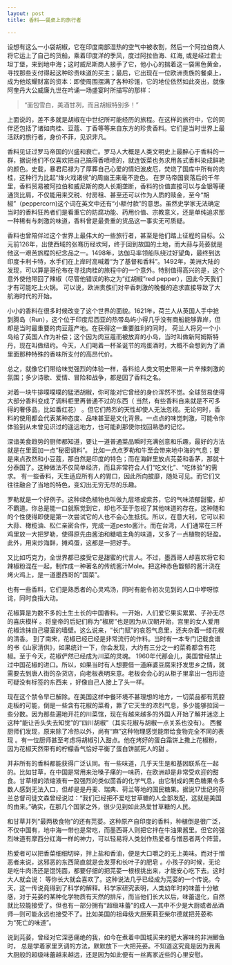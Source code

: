 ```yaml
---
layout: post
title: 香料——餐桌上的旅行者

---
```


设想有这么一小袋胡椒，它在印度南部湿热的空气中被收割，然后一个阿拉伯商人将它运上了自己的货船，乘着印度洋的季风，度过阿拉伯海、红海, 或是经过君士坦丁堡，来到地中海；这时威尼斯商人接手了它，他小心的揣着这一袋黑色黄金，寻找那些支付得起这种珍贵味道的买主；最后，它出现在一位欧洲贵族的餐桌上，成为他炫耀财富的资本：即使周围摆满了各种珍馐，它的地位依然如此突出，就像阿奎丹大公威廉九世在吟诵一场盛宴时所描写的那样：

> “面包雪白，美酒甘冽，而且胡椒特别多！”

上面说的，差不多就是胡椒在中世纪所可能经历的旅程。在这样的旅行中，它的同伴还包括了诸如肉桂、豆蔻、丁香等等来自东方的珍贵香料。它们是当时世界上最活跃的旅行者，身价不菲，见识非凡。

香料见证过罗马帝国的兴盛和衰亡。罗马人大概是人类文明史上最醉心于香料的一群，据说他们不仅喜欢把自己搞得香喷喷的，就连饭菜也务求用各式香料染成鲜艳的颜色。史载，暴君尼禄为了厚葬自己心爱的情妇波皮厄，焚烧了国库中所有的肉桂，这种行为比起“烽火戏诸侯”的周幽王来毫不逊色。
在罗马帝国衰落后的千年里，香料贸易被阿拉伯和威尼斯的商人长期垄断，香料的价值直接可以与金银等硬通货比肩，不仅能用来交税、付房租、甚至还可以作为人质的赎金，至今“胡椒”（peppercorn)这个词在英文中还有“小额付款”的意思。虽然史学家无法确定当时的香料狂热者们是看重它的防腐功能、药用价值、宗教意义，还是单纯追求那一种稀有与刺激的味道，香料曾是最贵重的货品这一事实无可质疑。

香料也曾陪伴过这个世界上最伟大的一些旅行者，甚至是他们踏上征程的目标。公元前126年，出使西域的张骞历经坎坷，终于回到故国的土地，而大蒜与芫荽就是他这一艰苦旅程的纪念品之一。1498年，达伽马率领船队绕过好望角，最终到达印度卡利卡特，水手们在上岸时高喊着“为了基督和香料”。1492年，美洲大陆的发现，可以算是哥伦布在寻找肉桂的旅程中的一个意外。特别值得高兴的是，这个意外使他带回了辣椒（尽管他错误的称之为“红胡椒”red pepper），因此今天我们才有可能吃上火锅。 可以说，欧洲贵族们对辛香刺激的晚餐的追求直接导致了大航海时代的开始。

小小的香料在很多时候改变了这个世界的面貌。1621年，荷兰人从英国人手中抢到腾岛（Run），这个位于印度尼西亚的热带岛屿小得几乎没有商船能够靠岸，但却是当时最重要的肉豆蔻产地。在获得这一重要胜利的同时， 荷兰人将另一个小岛给了英国人作为补偿；这个因为肉豆蔻而被放弃的小岛，当时叫做新阿姆斯特丹，现在叫做纽约。今天，人们喝着一杯圣诞节的鸡蛋酒时，大概不会想到为了酒里面那种特殊的香味所支付的高昂代价。

总之，就像它们带给味觉强烈的体验一样，香料给人类文明史带来一片辛辣刺激的氛围；多少诗歌、爱情、冒险和战争，都是因了香料之名。

对着一块牛排噗噗噗的猛洒胡椒，你可能对它曾经的身价浑然不觉。全球贸易使得大部分香料变成了调料柜里再普通不过的东西（ 当然，有些香料自来就是不可多得的奢侈品，比如番红花） 。但它们热烈的天性却使人无法忽视。无论何时，香料的使用都会代表某种态度、品味甚至是文化背景。一点点的味觉刺激，可能令你体验到从未曾见识过的遥远地方，也可能刹那使你找回熟悉的记忆。

深谙美食趋势的厨师都知道，要让一道普通菜品瞬时充满创意和乐趣，最好的方法就是在里面加一点“秘密调料”。 比如一点点罗勒和牛至会带来地中海的气息；要是来点孜然和小豆蔻，那自然是印度的特色；而在海鲜里放点芫荽和香茅，那就十分泰国了。这种做法不仅简单经济，而且非常符合人们“吃文化”、“吃体验”的需求。
有一些香料，天生适应所有人的胃口，因此所向披靡，随处可见。而它们又往往融合了当地的特色，变幻出无穷无尽的乐趣。

罗勒就是一个好例子。这种绿色植物也叫做九层塔或紫苏，它的气味浓郁甜蜜，却不霸道。你总是能一口就察觉到它，却也不至于忽视了其他味道的存在。这种随和的个性使得即使是第一次尝试它的人也不会心生抵抗。所以，在意大利，它可以和大蒜、橄榄油、松仁亲密合作，完成一道pesto酱汁。而在台湾，人们通常在三杯鸡里放一大把罗勒，使得原先由酱油和糖唱主角的味道，又多了一点植物的轻盈。此外，用来炒海鲜，摊鸡蛋，这都是一把好手。

又比如巧克力，全世界都已接受它是甜蜜的代言人。不过，墨西哥人却喜欢将它和辣椒粉混在一起，制作成一种著名的传统酱汁Mole。把这种赤色馥郁的酱汁浇在烤火鸡上，是一道墨西哥的“国菜”。

也有一些香料，它们是熟悉者的心灵鸡汤，同时有能令初次见到的人口中咿呀惊诧，同时食指大动。

花椒算是为数不多的土生土长的中国香料。一开始，人们爱它果实累累、子孙无尽的喜庆模样 。将皇帝的后妃们称为“椒房”也是因为从汉朝开始，宫里的女人爱用花椒涂抹自己寝室的墙壁。这么说来，“长门赋”的哀怨气息里，还夹杂着一缕花椒的清香。 到了南宋，花椒已经已经是非常流行的作料。当时有一本专门记载食谱的书《山家清供》，如果统计一下，你会发现，大约有三分之一的菜肴都含有花椒。至于今天，花椒俨然已经成为川菜的灵魂。 1960年代那会儿，美国曾经禁止过中国花椒的进口。所以，如果当时有人想要借一道麻婆豆腐来抒发思乡之情，就需要去到唐人街的杂货店，向老板表明来意。老板会会心的从柜子里拿出一包形迹可疑没有标签的东西来 ，好像自己人接上了头一样。

现在这个禁令早已解除。在美国这样中餐环境不甚理想的地方，一切菜品都有荒腔走板的可能，倒是一些含有花椒的菜肴，靠了它天生的浓烈气息，多少能够拉回一些分数。因为那些遍地开花的川菜馆，现在有越来越多的外国人开始了解并迷恋上这种“能让舌头失去知觉”的“四川胡椒”（其实花椒与胡椒一点关系也没有）。 西餐厨师们发现，原来除了冷热以外，尚有“麻”这种物理感觉能带给食物完全不同的表现 。有一位厨师甚至考虑将胡椒引入甜点。他在烤好的蛋白霜饼上撒上花椒粉，因为花椒天然带有的柠檬香气恰好平衡了蛋白饼腻死人的甜 。

并非所有的香料都能获得广泛认同。有一些味道，几乎天生是和基因联系在一起的。比如甘草，在中国是常用来治嗓子痛的一味药，在欧洲却是非常受欢迎的甜食。甘草根的浓缩液有一股强烈的类似茴香的化学气息，由它制成的黑色糖果令多数人感到无法入口，但却是是丹麦、瑞典、荷兰等地的国民糖果。据说17世纪的荷兰总督司徒文森曾经说过：“我们已经把不爱吃甘草糖的人全部发配，这就是美国的由来。”确实，在那几个国家之外，很少见到如此热爱甘草糖的人民。

和甘草并列“最两极食物”的还有芫荽。这种原产自印度的香料，种植倒是很广泛，不仅中国有，地中海一带也是常吃，而墨西哥人则把它拌在牛油果酱里。但它的强烈味道有摩西分红海一样的神力，可以轻易将人类划作热爱者与憎恶者两个阵营。 

热爱者可以把香菜细细切碎，拌上盐和香油，便是大口嚼之的无上美味。而对于憎恶者来说，这邪恶的东西简直就是会发芽和长叶子的肥皂 。小孩子的时候，无论是吃牛肉汤还是馄饨面，都要仔细的把芫荽一根根挑出来，才能安心吃下去。这时大人就会说： 等你长大就会喜欢了。这种说法几乎已经成为芫荽的一个传说。今天，这一传说竟得到了科学的解释。科学家研究表明，人类幼年时的味蕾十分敏感，对于芫荽的某种化学物质有天然的排斥，而当他们长大以后，味蕾退化，自然就比较能接受了。但也有一部分拥有“超级味蕾”的成人—其中不少是大厨或者品酒师—则可能永远也接受不了。比如美国的祖母级大厨茱莉亚柴尔德就把芫荽称为“死亡的味道”。

说到芫荽，曾经对它深恶痛绝的我，如今在煮着中国城买来的肥大寡味的非洲鲫鱼时， 总是学着家里烹调的方法，默默放下一大把芫荽。不知道这究竟是因为我离大厨般的超级味蕾越来越远，还是因为如此便有一丝离家近些的心里安慰。
